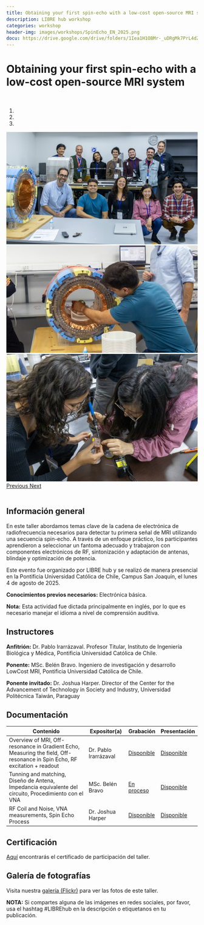 ```yaml
---
title: Obtaining your first spin-echo with a low-cost open-source MRI system
description: LIBRE hub workshop
categories: workshop
header-img: images/workshops/SpinEcho_EN_2025.png
docu: https://drive.google.com/drive/folders/1Iea1H1OBMr-_uDRgMk7PrL4dZOyOEJoz 
---
```


# Obtaining your first spin-echo with a low-cost open-source MRI system
<br>

<div id="myCarousel" class="carousel slide" data-ride="carousel">
          <!-- Indicators -->
  <ol class="carousel-indicators">
    <li data-target="#myCarousel" data-slide-to="0" class="active"></li>
    <li data-target="#myCarousel" data-slide-to="1"></li>
    <li data-target="#myCarousel" data-slide-to="2"></li>
  </ol>

  <!-- Wrapper for slides -->
  <div class="carousel-inner">
    
  <div class="item active">
    <a target="_blank"><img src="/images/workshops/SpinEcho_2025_0.jpg" alt="workshop"></a>
  </div>
    
  <div class="item">
    <a target="_blank"><img src="/images/workshops/SpinEcho_2025_1.jpg" alt="workshop"></a>
  </div>

  <div class="item">
    <a target="_blank"><img src="/images/workshops/SpinEcho_2025_2.jpg" alt="workshop"></a>
  </div>   
  
  </div>

  <!-- Left and right controls -->
  <a class="left carousel-control" href="#myCarousel" data-slide="prev">
    <span class="glyphicon glyphicon-chevron-left"></span>
    <span class="sr-only">Previous</span>
  </a>
  <a class="right carousel-control" href="#myCarousel" data-slide="next">
    <span class="glyphicon glyphicon-chevron-right"></span>
    <span class="sr-only">Next</span>
  </a>

</div>

<br>

## Información general

En este taller abordamos temas clave de la cadena de electrónica de radiofrecuencia necesarios para detectar tu primera señal de MRI utilizando una secuencia spin-echo. A través de un enfoque práctico, los participantes aprendieron a seleccionar un fantoma adecuado y trabajaron con componentes electrónicos de RF, sintonización y adaptación de antenas, blindaje y optimización de potencia.

Este evento fue organizado por LIBRE hub y se realizó de manera presencial en la Pontificia Universidad Católica de Chile, Campus San Joaquín, el lunes 4 de agosto de 2025.

**Conocimientos previos necesarios:** Electrónica básica.

**Nota:** Esta actividad fue dictada principalmente en inglés, por lo que es necesario manejar el idioma a nivel de comprensión auditiva.

## Instructores

**Anfitrión:** Dr. Pablo Irarrázaval. Profesor Titular, Instituto de Ingeniería Biológica y Médica, Pontificia Universidad Católica de Chile.

**Ponente:** MSc. Belén Bravo. Ingeniero de investigación y desarrollo LowCost MRI, Pontificia Universidad Católica de Chile.

**Ponente invitado:**  Dr. Joshua Harper. Director of the Center for the Advancement of Technology in Society and Industry, Universidad Politécnica Taiwán, Paraguay

## Documentación

| Contenido         | Expositor(a) | Grabación | Presentación  |
|-------------------|-------|-----------|----------|
| Overview of MRI, Off-resonance in Gradient Echo, Measuring the field, Off-resonance in Spin Echo, RF excitation + readout|Dr. Pablo Irarrázaval| [Disponible](https://youtu.be/n_b22riN4oQ?feature=shared) | [Disponible](https://drive.google.com/drive/folders/1Iea1H1OBMr-_uDRgMk7PrL4dZOyOEJoz)|
|Tunning and matching, Diseño de Antena, Impedancia equivalente del circuito, Procedimiento con el VNA| MSc. Belén Bravo| [En proceso](https://www.youtube.com/@librehub) | [Disponible](https://drive.google.com/drive/folders/1Iea1H1OBMr-_uDRgMk7PrL4dZOyOEJoz)|
|RF Coil and Noise, VNA measurements, Spin Echo Process| Dr. Joshua Harper| [Disponible](https://youtu.be/srZ1qL2F2_s?feature=shared) | [Disponible](https://drive.google.com/drive/folders/1Iea1H1OBMr-_uDRgMk7PrL4dZOyOEJoz)|

## Certificación
[Aquí](/certificates/SpinEcho_2025/) encontrarás el certificado de participación del taller.

## Galería de fotografías
Visita nuestra <a href="https://www.flickr.com/photos/197037882@N02/albums/">galería (Flickr)</a> para ver las fotos de este taller.

**NOTA:** Si compartes alguna de las imágenes en redes sociales, por favor, usa el hashtag #LIBREhub en la descripción o etiquetanos en tu publicación.

<br>